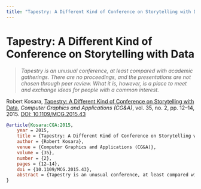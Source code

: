 ```yaml
---
title: "Tapestry: A Different Kind of Conference on Storytelling with Data"
---
```


# Tapestry: A Different Kind of Conference on Storytelling with Data

> _Tapestry is an unusual conference, at least compared with academic gatherings. There are no proceedings, and the presentations are not chosen through peer review. What it is, however, is a place to meet and exchange ideas for people with a common interest._

Robert Kosara, <a href="https://media.eagereyes.org/papers/2015/Kosara-CGA-2015.pdf" target="_blank">Tapestry: A Different Kind of Conference on Storytelling with Data</a>, _Computer Graphics and Applications (CG&A)_, vol. 35, no. 2, pp. 12–14, 2015. <a href="https://dx.doi.org/10.1109/MCG.2015.43" target="_new">DOI: 10.1109/MCG.2015.43</a>


```bibtex
@article{Kosara:CGA:2015,
	year = 2015,
	title = {Tapestry: A Different Kind of Conference on Storytelling with Data},
	author = {Robert Kosara},
	venue = {Computer Graphics and Applications (CG&A)},
	volume = {35},
	number = {2},
	pages = {12–14},
	doi = {10.1109/MCG.2015.43},
	abstract = {Tapestry is an unusual conference, at least compared with academic gatherings. There are no proceedings, and the presentations are not chosen through peer review. What it is, however, is a place to meet and exchange ideas for people with a common interest.},
}
```

